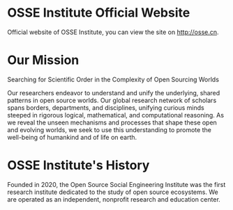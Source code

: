 # OSSE Institute Official Website

 Official website of OSSE Institute, you can view the site on http://osse.cn.
 
# Our Mission

Searching for Scientific Order in the Complexity of Open Sourcing Worlds

Our researchers endeavor to understand and unify the underlying, shared patterns in open source worlds. Our global research network of scholars spans borders, departments, and disciplines, unifying curious minds steeped in rigorous logical, mathematical, and computational reasoning. As we reveal the unseen mechanisms and processes that shape these open and evolving worlds, we seek to use this understanding to promote the well-being of humankind and of life on earth.

# OSSE Institute's History

Founded in 2020, the Open Source Social Engineering Institute was the first research institute dedicated to the study of open source ecosystems. We are operated as an independent, nonprofit research and education center.
